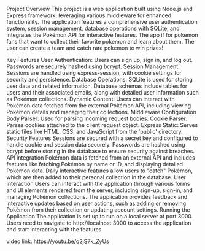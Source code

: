 
Project Overview
This project is a web application built using Node.js and Express framework, leveraging various middleware for enhanced functionality. The application features a comprehensive user authentication system, session management, database operations with SQLite, and integrates the Pokémon API for interactive features. The app if for pokemon fans that want to collect their favorite pokemon and learn about them. The user can create a team and catch rare pokemon to win prizes!

Key Features
User Authentication: Users can sign up, sign in, and log out. Passwords are securely hashed using bcrypt.
Session Management: Sessions are handled using express-session, with cookie settings for security and persistence.
Database Operations: SQLite is used for storing user data and related information. Database schemas include tables for users and their associated emails, along with detailed user information such as Pokémon collections.
Dynamic Content: Users can interact with Pokémon data fetched from the external Pokémon API, including viewing Pokémon details and managing their collections.
Middleware Configuration
Body Parser: Used for parsing incoming request bodies.
Cookie Parser: Parses cookies attached to the client request object.
Express Static: Serves static files like HTML, CSS, and JavaScript from the 'public' directory.
Security Features
Sessions are secured with a secret key and configured to handle cookie and session data securely.
Passwords are hashed using bcrypt before storing in the database to ensure security against breaches.
API Integration
Pokémon data is fetched from an external API and includes features like fetching Pokémon by name or ID, and displaying detailed Pokémon data.
Daily interactive features allow users to "catch" Pokémon, which are then added to their personal collection in the database.
User Interaction
Users can interact with the application through various forms and UI elements rendered from the server, including sign-up, sign-in, and managing Pokémon collections.
The application provides feedback and interactive updates based on user actions, such as adding or removing Pokémon from their collection or updating account settings.
Running the Application
The application is set up to run on a local server at port 3000.
Users need to navigate to http://localhost:3000 to access the application and start interacting with the features.

video link: https://youtu.be/q2jS7k_ZyUs